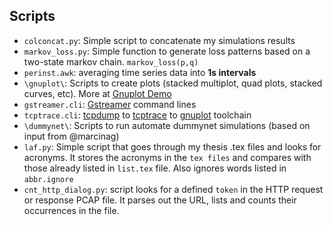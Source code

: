 ## Scripts

* `colconcat.py`: Simple script to concatenate my simulations results
* `markov_loss.py`: Simple function to generate loss patterns based on a
  two-state markov chain. `markov_loss(p,q)`
* `perinst.awk`: averaging time series data into **1s intervals**
* `\gnuplot\`: Scripts to create plots (stacked multiplot, quad plots, stacked
  curves, etc). More at [Gnuplot Demo](http://gnuplot.sourceforge.net/demo_cvs/)
* `gstreamer.cli`: [Gstreamer](http://gstreamer.freedesktop.org/) command
  lines
* `tcptrace.cli`: [tcpdump](http://www.tcpdump.org/) to
  [tcptrace](http://www.tcptrace.org/) to [gnuplot](http://www.gnuplot.info/)
  toolchain
* `\dummynet\`: Scripts to run automate dummynet simulations (based on input
  from @marcinag)
* `laf.py`: Simple script that goes through my thesis .tex files and looks for
  acronyms. It stores the acronyms in the `tex files` and compares with those
  already listed in `list.tex` file. Also ignores words listed in `abbr.ignore`
* `cnt_http_dialog.py`: script looks for a defined `token` in the HTTP request
  or response PCAP file. It parses out the URL, lists and counts their
  occurrences in the file.
  